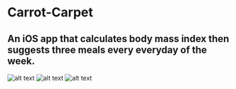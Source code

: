 # Carrot-Carpet
## An iOS app that calculates body mass index then suggests three meals every everyday of the week.
![alt text](https://imgur.com/SWBZaPm)
![alt text](https://imgur.com/oXHUt9E)
![alt text](https://imgur.com/B5nc49o)
